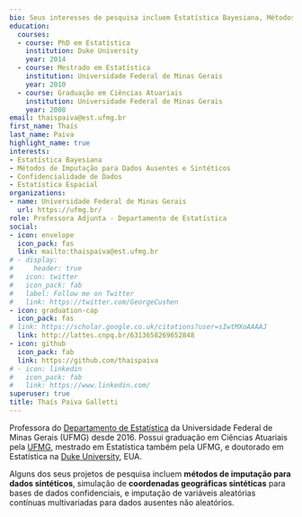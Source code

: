 ```yaml
---
bio: Seus interesses de pesquisa incluem Estatística Bayesiana, Métodos de Imputação para Dados Ausentes, Confidencialidade de Dados e Estatística Espacial.
education:
  courses:
  - course: PhD em Estatística
    institution: Duke University
    year: 2014
  - course: Mestrado em Estatística
    institution: Universidade Federal de Minas Gerais
    year: 2010
  - course: Graduação em Ciências Atuariais
    institution: Universidade Federal de Minas Gerais
    year: 2008
email: thaispaiva@est.ufmg.br
first_name: Thaís
last_name: Paiva
highlight_name: true
interests:
- Estatística Bayesiana
- Métodos de Imputação para Dados Ausentes e Sintéticos
- Confidencialidade de Dados
- Estatística Espacial
organizations:
- name: Universidade Federal de Minas Gerais
  url: https://ufmg.br/
role: Professora Adjunta - Departamento de Estatística
social:
- icon: envelope
  icon_pack: fas
  link: mailto:thaispaiva@est.ufmg.br
# - display:
#     header: true
#   icon: twitter
#   icon_pack: fab
#   label: Follow me on Twitter
#   link: https://twitter.com/GeorgeCushen
- icon: graduation-cap
  icon_pack: fas
# link: https://scholar.google.co.uk/citations?user=sIwtMXoAAAAJ
  link: http://lattes.cnpq.br/6313658269652848
- icon: github
  icon_pack: fab
  link: https://github.com/thaispaiva
# - icon: linkedin
#   icon_pack: fab
#   link: https://www.linkedin.com/
superuser: true
title: Thaís Paiva Galletti
---
```


Professora do [Departamento de Estatística](http://est.ufmg.br/portal/) da Universidade Federal de Minas Gerais (UFMG) desde 2016. Possui graduação em Ciências Atuariais pela [UFMG](https://ufmg.br/), mestrado em Estatística também pela UFMG, e doutorado em Estatística na [Duke University](https://stat.duke.edu/), EUA.

Alguns dos seus projetos de pesquisa incluem **métodos de imputação para dados sintéticos**, simulação de **coordenadas geográficas sintéticas** para bases de dados confidenciais, e imputação de variáveis aleatórias contínuas multivariadas para dados ausentes não aleatórios.

<!--
{{< icon name="download" pack="fas" >}} Download my {{< staticref "uploads/demo_resume.pdf" "newtab" >}}resumé{{< /staticref >}}.
-->
